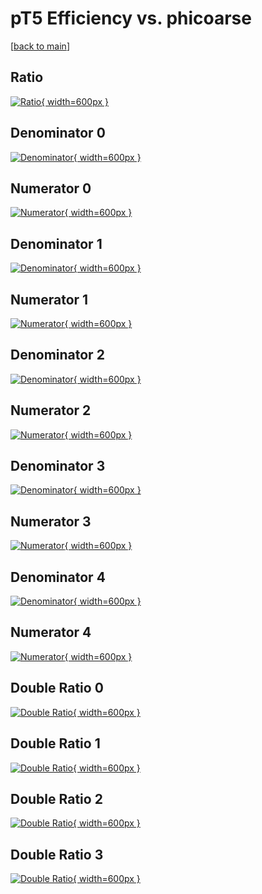 # pT5 Efficiency vs. phicoarse

[[back to main](./)]



## Ratio

[![Ratio](../mtv/var/pT5_vtr_0_0_eff_phicoarse.png){ width=600px }](../mtv/var/pT5_vtr_0_0_eff_phicoarse.pdf)

## Denominator 0

[![Denominator](../mtv/den/pT5_vtr_0_0_eff_phicoarse_den0.png){ width=600px }](../mtv/den/pT5_vtr_0_0_eff_phicoarse_den0.pdf)

## Numerator 0

[![Numerator](../mtv/num/pT5_vtr_0_0_eff_phicoarse_num0.png){ width=600px }](../mtv/num/pT5_vtr_0_0_eff_phicoarse_num0.pdf)

## Denominator 1

[![Denominator](../mtv/den/pT5_vtr_0_0_eff_phicoarse_den1.png){ width=600px }](../mtv/den/pT5_vtr_0_0_eff_phicoarse_den1.pdf)

## Numerator 1

[![Numerator](../mtv/num/pT5_vtr_0_0_eff_phicoarse_num1.png){ width=600px }](../mtv/num/pT5_vtr_0_0_eff_phicoarse_num1.pdf)

## Denominator 2

[![Denominator](../mtv/den/pT5_vtr_0_0_eff_phicoarse_den2.png){ width=600px }](../mtv/den/pT5_vtr_0_0_eff_phicoarse_den2.pdf)

## Numerator 2

[![Numerator](../mtv/num/pT5_vtr_0_0_eff_phicoarse_num2.png){ width=600px }](../mtv/num/pT5_vtr_0_0_eff_phicoarse_num2.pdf)

## Denominator 3

[![Denominator](../mtv/den/pT5_vtr_0_0_eff_phicoarse_den3.png){ width=600px }](../mtv/den/pT5_vtr_0_0_eff_phicoarse_den3.pdf)

## Numerator 3

[![Numerator](../mtv/num/pT5_vtr_0_0_eff_phicoarse_num3.png){ width=600px }](../mtv/num/pT5_vtr_0_0_eff_phicoarse_num3.pdf)

## Denominator 4

[![Denominator](../mtv/den/pT5_vtr_0_0_eff_phicoarse_den4.png){ width=600px }](../mtv/den/pT5_vtr_0_0_eff_phicoarse_den4.pdf)

## Numerator 4

[![Numerator](../mtv/num/pT5_vtr_0_0_eff_phicoarse_num4.png){ width=600px }](../mtv/num/pT5_vtr_0_0_eff_phicoarse_num4.pdf)

## Double Ratio 0

[![Double Ratio](../mtv/ratio/pT5_vtr_0_0_eff_phicoarse_ratio0.png){ width=600px }](../mtv/ratio/pT5_vtr_0_0_eff_phicoarse_ratio0.pdf)

## Double Ratio 1

[![Double Ratio](../mtv/ratio/pT5_vtr_0_0_eff_phicoarse_ratio1.png){ width=600px }](../mtv/ratio/pT5_vtr_0_0_eff_phicoarse_ratio1.pdf)

## Double Ratio 2

[![Double Ratio](../mtv/ratio/pT5_vtr_0_0_eff_phicoarse_ratio2.png){ width=600px }](../mtv/ratio/pT5_vtr_0_0_eff_phicoarse_ratio2.pdf)

## Double Ratio 3

[![Double Ratio](../mtv/ratio/pT5_vtr_0_0_eff_phicoarse_ratio3.png){ width=600px }](../mtv/ratio/pT5_vtr_0_0_eff_phicoarse_ratio3.pdf)


